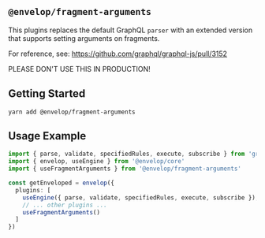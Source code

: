 ## `@envelop/fragment-arguments`

This plugins replaces the default GraphQL `parser` with an extended version that supports setting arguments on fragments.

For reference, see: https://github.com/graphql/graphql-js/pull/3152

PLEASE DON'T USE THIS IN PRODUCTION!

## Getting Started

```
yarn add @envelop/fragment-arguments
```

## Usage Example

```ts
import { parse, validate, specifiedRules, execute, subscribe } from 'graphql'
import { envelop, useEngine } from '@envelop/core'
import { useFragmentArguments } from '@envelop/fragment-arguments'

const getEnveloped = envelop({
  plugins: [
    useEngine({ parse, validate, specifiedRules, execute, subscribe }),
    // ... other plugins ...
    useFragmentArguments()
  ]
})
```
